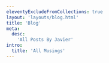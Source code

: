 ```yaml
---
eleventyExcludeFromCollections: true
layout: 'layouts/blog.html'
title: 'Blog'
meta:
  desc:
    'All Posts By Javier'
intro:
  title: 'All Musings'
---
```



